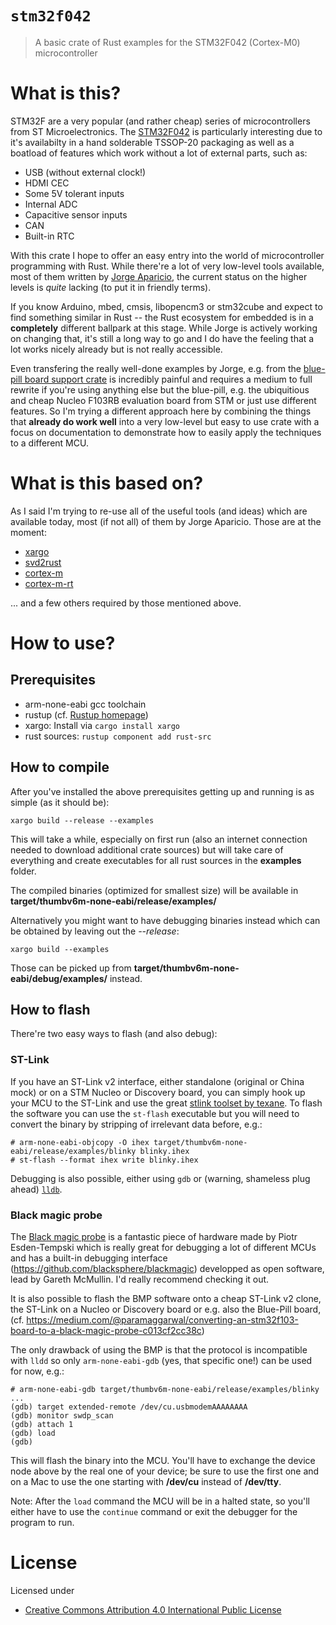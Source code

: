 # `stm32f042`

> A basic crate of Rust examples for the STM32F042 (Cortex-M0) microcontroller

# What is this?

STM32F are a very popular (and rather cheap) series of microcontrollers from ST Microelectronics. The [STM32F042](http://www.st.com/content/ccc/resource/technical/document/datasheet/52/ad/d0/80/e6/be/40/ad/DM00105814.pdf/files/DM00105814.pdf/jcr:content/translations/en.DM00105814.pdf) is particularly interesting due to it's availabilty in a hand solderable TSSOP-20 packaging as well as a boatload of features which work without a lot of external parts, such as:
* USB (without external clock!)
* HDMI CEC
* Some 5V tolerant inputs
* Internal ADC
* Capacitive sensor inputs
* CAN
* Built-in RTC

With this crate I hope to offer an easy entry into the world of microcontroller programming with Rust. While there're a lot of very low-level tools available, most of them written by [Jorge Aparicio](http//blog.japaric.io), the current status on the higher levels is _quite_ lacking (to put it in friendly terms).

If you know Arduino, mbed, cmsis, libopencm3 or stm32cube and expect to find something similar in Rust -- the Rust ecosystem for embedded is in a **completely** different ballpark at this stage. While Jorge is actively working on changing that, it's still a long way to go and I do have the feeling that a lot works nicely already but is not really accessible.

Even transfering the really well-done examples by Jorge, e.g. from the [blue-pill board support crate](https://github.com/japaric/blue-pill/) is incredibly painful and requires a medium to full rewrite if you're using anything else but the blue-pill, e.g. the ubiquitious and cheap Nucleo F103RB evaluation board from STM or just use different features.
So I'm trying a different approach here by combining the things that **already do work well** into a very low-level but easy to use crate with a focus on documentation to demonstrate how to easily apply the techniques to a different MCU.

# What is this based on?

As I said I'm trying to re-use all of the useful tools (and ideas) which are available today, most (if not all) of them by Jorge Aparicio. Those are at the moment:

* [xargo](https://github.com/japaric/xargo)
* [svd2rust](https://github.com/japaric/svd2rust)
* [cortex-m](https://github.com/japaric/cortex-m)
* [cortex-m-rt](https://github.com/japaric/cortex-m-rt)

... and a few others required by those mentioned above.

# How to use?

## Prerequisites

* arm-none-eabi gcc toolchain
* rustup (cf. [Rustup homepage](https://www.rustup.rs/))
* xargo: Install via `cargo install xargo`
* rust sources: `rustup component add rust-src`

## How to compile

After you've installed the above prerequisites getting up and running is as simple (as it should be):

`xargo build --release --examples`

This will take a while, especially on first run (also an internet connection needed to download additional crate sources) but will take care of everything and create executables for all rust sources in the **examples** folder.

The compiled binaries (optimized for smallest size) will be available in **target/thumbv6m-none-eabi/release/examples/**

Alternatively you might want to have debugging binaries instead which can be obtained by leaving out the *--release*:

`xargo build --examples`

Those can be picked up from **target/thumbv6m-none-eabi/debug/examples/** instead.

## How to flash

There're two easy ways to flash (and also debug):

### ST-Link

If you have an ST-Link v2 interface, either standalone (original or China mock) or on a STM Nucleo or Discovery board, you can simply hook up your MCU to the ST-Link and use the great [stlink toolset by texane](https://github.com/texane/stlink). To flash the software you can use the `st-flash` executable but you will need to convert the binary by stripping of irrelevant data before, e.g.:

```
# arm-none-eabi-objcopy -O ihex target/thumbv6m-none-eabi/release/examples/blinky blinky.ihex
# st-flash --format ihex write blinky.ihex
```

Debugging is also possible, either using `gdb` or (warning, shameless plug ahead) [`lldb`](https://www.eggers-club.de/blog/2017/07/01/embedded-debugging-with-lldb-sure/).

### Black magic probe

The [Black magic probe](https://1bitsquared.com/collections/frontpage/products/black-magic-probe) is a fantastic piece of hardware made by Piotr Esden-Tempski which is really great for debugging a lot of different MCUs and has a built-in debugging interface (https://github.com/blacksphere/blackmagic) developped as open software, lead by Gareth McMullin. I'd really recommend checking it out.

It is also possible to flash the BMP software onto a cheap ST-Link v2 clone, the ST-Link on a Nucleo or Discovery board or e.g. also the Blue-Pill board, (cf. https://medium.com/@paramaggarwal/converting-an-stm32f103-board-to-a-black-magic-probe-c013cf2cc38c)

The only drawback of using the BMP is that the protocol is incompatible with `lldd` so only `arm-none-eabi-gdb` (yes, that specific one!) can be used for now, e.g.:

```
# arm-none-eabi-gdb target/thumbv6m-none-eabi/release/examples/blinky
...
(gdb) target extended-remote /dev/cu.usbmodemAAAAAAAA
(gdb) monitor swdp_scan
(gdb) attach 1
(gdb) load
(gdb)
```

This will flash the binary into the MCU. You'll have to exchange the device node above by the real one of your device; be sure to use the first one and on a Mac to use the one starting with **/dev/cu** instead of **/dev/tty**.

Note: After the `load` command the MCU will be in a halted state, so you'll either have to use the `continue` command or exit the debugger for the program to run.

# License

Licensed under

- [Creative Commons Attribution 4.0 International Public License](https://creativecommons.org/licenses/by/4.0/)
